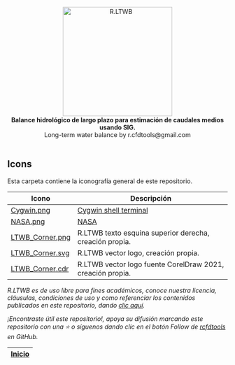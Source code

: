 <div align="center">
  <br>
  <img alt="R.LTWB" src="https://github.com/rcfdtools/R.LTWB/blob/main/.icons/R.LTWB.svg" width="250px">
  <br><b>Balance hidrológico de largo plazo para estimación de caudales medios usando SIG.</b><br>Long-term water balance by r.cfdtools@gmail.com<br><br>  
</div>


## Icons

Esta carpeta contiene la iconografía general de este repositorio.

| Icono                                                                                   | Descripción                                                |
|-----------------------------------------------------------------------------------------|------------------------------------------------------------|
| [Cygwin.png](https://www.pngwing.com/)                                                  | [Cygwin shell terminal](https://www.cygwin.com/)           |
| [NASA.png](https://www.pngwing.com/)                                                    | [NASA](https://www.nasa.gov/)                              |
| [LTWB_Corner.png](https://github.com/rcfdtools/R.LTWB/blob/main/.icons/LTWB_Corner.png) | R.LTWB texto esquina superior derecha, creación propia.    |
| [LTWB_Corner.svg](https://github.com/rcfdtools/R.LTWB/blob/main/.icons/R.LTWB.svg)      | R.LTWB vector logo, creación propia.                       |
| [LTWB_Corner.cdr](https://github.com/rcfdtools/R.LTWB/blob/main/.icons/R.LTWB.cdr)      | R.LTWB vector logo fuente CorelDraw 2021, creación propia. |


_R.LTWB es de uso libre para fines académicos, conoce nuestra licencia, cláusulas, condiciones de uso y como referenciar los contenidos publicados en este repositorio, dando [clic aquí](https://github.com/rcfdtools/R.LTWB/wiki/License)._

_¡Encontraste útil este repositorio!, apoya su difusión marcando este repositorio con una ⭐ o síguenos dando clic en el botón Follow de [rcfdtools](https://github.com/rcfdtools) en GitHub._

| [Inicio](https://github.com/rcfdtools/R.LTWB/wiki) |
|----------------------------------------------------|